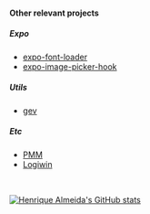 #### Other relevant projects

##### Expo
* [expo-font-loader](https://github.com/SrBrahma/expo-font-loader)
* [expo-image-picker-hook](https://github.com/SrBrahma/expo-image-picker-hook)

##### Utils
* [gev](https://github.com/SrBrahma/gev)

##### Etc
* [PMM](https://github.com/SrBrahma/PMM)
* [Logiwin](https://github.com/SrBrahma/Logiwin)

<br/>

<!-- https://github.com/anuraghazra/github-readme-stats/blob/master/themes/README.md -->
[![Henrique Almeida's GitHub stats](https://github-readme-stats.vercel.app/api?username=srbrahma&theme=ayu-mirage&show_icons=true)](https://github.com/SrBrahma)
